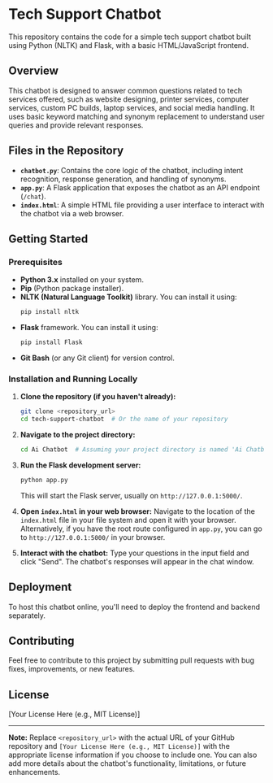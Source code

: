 # Tech Support Chatbot

This repository contains the code for a simple tech support chatbot built using Python (NLTK) and Flask, with a basic HTML/JavaScript frontend.

## Overview

This chatbot is designed to answer common questions related to tech services offered, such as website designing, printer services, computer services, custom PC builds, laptop services, and social media handling. It uses basic keyword matching and synonym replacement to understand user queries and provide relevant responses.

## Files in the Repository

* **`chatbot.py`**: Contains the core logic of the chatbot, including intent recognition, response generation, and handling of synonyms.
* **`app.py`**: A Flask application that exposes the chatbot as an API endpoint (`/chat`).
* **`index.html`**: A simple HTML file providing a user interface to interact with the chatbot via a web browser.

## Getting Started

### Prerequisites

* **Python 3.x** installed on your system.
* **Pip** (Python package installer).
* **NLTK (Natural Language Toolkit)** library. You can install it using:
    ```bash
    pip install nltk
    ```
* **Flask** framework. You can install it using:
    ```bash
    pip install Flask
    ```
* **Git Bash** (or any Git client) for version control.

### Installation and Running Locally

1.  **Clone the repository (if you haven't already):**
    ```bash
    git clone <repository_url>
    cd tech-support-chatbot  # Or the name of your repository
    ```

2.  **Navigate to the project directory:**
    ```bash
    cd Ai Chatbot  # Assuming your project directory is named 'Ai Chatbot'
    ```

3.  **Run the Flask development server:**
    ```bash
    python app.py
    ```
    This will start the Flask server, usually on `http://127.0.0.1:5000/`.

4.  **Open `index.html` in your web browser:** Navigate to the location of the `index.html` file in your file system and open it with your browser. Alternatively, if you have the root route configured in `app.py`, you can go to `http://127.0.0.1:5000/` in your browser.

5.  **Interact with the chatbot:** Type your questions in the input field and click "Send". The chatbot's responses will appear in the chat window.

## Deployment

To host this chatbot online, you'll need to deploy the frontend and backend separately.

## Contributing

Feel free to contribute to this project by submitting pull requests with bug fixes, improvements, or new features.

## License

[Your License Here (e.g., MIT License)]

---

**Note:** Replace `<repository_url>` with the actual URL of your GitHub repository and `[Your License Here (e.g., MIT License)]` with the appropriate license information if you choose to include one. You can also add more details about the chatbot's functionality, limitations, or future enhancements.
